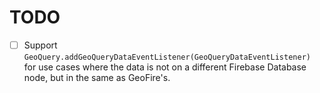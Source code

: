 # TODO

- [ ] Support `GeoQuery.addGeoQueryDataEventListener(GeoQueryDataEventListener)` for use cases where
the data is not on a different Firebase Database node, but in the same as GeoFire's.